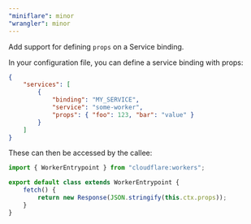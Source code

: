 ```yaml
---
"miniflare": minor
"wrangler": minor
---
```


Add support for defining `props` on a Service binding.

In your configuration file, you can define a service binding with props:

```json
{
	"services": [
		{
			"binding": "MY_SERVICE",
			"service": "some-worker",
			"props": { "foo": 123, "bar": "value" }
		}
	]
}
```

These can then be accessed by the callee:

```ts
import { WorkerEntrypoint } from "cloudflare:workers";

export default class extends WorkerEntrypoint {
	fetch() {
		return new Response(JSON.stringify(this.ctx.props));
	}
}
```
